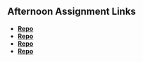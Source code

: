 ## Afternoon Assignment Links

* **[Repo](https://github.com/tylermarcott/scoreboard)**
* **[Repo](https://github.com/tylermarcott/immortal-swarm)**
* **[Repo](https://github.com/tylermarcott/icecream-parlor)**
* **[Repo](https://github.com/tylermarcott/<ASSIGNMENT_REPO>)**

